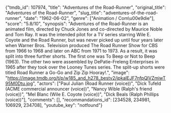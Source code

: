 {"tmdb_id": 107974, "title": "Adventures of the Road-Runner", "original_title": "Adventures of the Road-Runner", "slug_title": "adventures-of-the-road-runner", "date": "1962-06-02", "genre": ["Animation / Com\u00e9die"], "score": "5.8/10", "synopsis": "Adventures of the Road-Runner is an animated film, directed by Chuck Jones and co-directed by Maurice Noble and Tom Ray. It was the intended pilot for a TV series starring Wile E. Coyote and the Road Runner, but was never picked up until four years later when Warner Bros. Television produced The Road Runner Show for CBS from 1966 to 1968 and later on ABC from 1971 to 1973. As a result, it was split into three further shorts. The first one was To Beep or Not to Beep (1963). The other two were assembled by DePatie-Freleng Enterprises in 1965 after they took over the Looney Tunes series. The split-up shorts were titled Road Runner a Go-Go and Zip Zip Hooray!.", "image": "https://image.tmdb.org/t/p/w185_and_h278_bestv2/jpkaIEJF7nfpQlVZmiwT95M0Dtu.jpg", "actors": ["Paul Julian (Road Runner (voice))", "Dick Tufeld (ACME commercial announcer (voice))", "Nancy Wible (Ralph's friend (voice))", "Mel Blanc (Wile E. Coyote (voice))", "Dick Beals (Ralph Phillips (voice))"], "comments": [], "recommandations_id": [234528, 234981, 106929, 234708], "youtube_key": "notfound"}